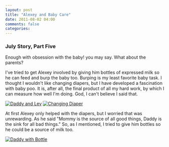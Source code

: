 ```yaml
---
layout: post
title: "Alexey and Baby Care"
date: 2011-08-02 04:00
comments: false
categories: 
---
```

### July Story, Part Five

Enough with obsession with the baby! you may say. What about the parents? 

I've tried to get Alexey involved by giving him bottles of expressed
milk so he can feed and burp the baby too. Burping is my least
favorite baby task.  I thought I wouldn't like changing diapers, but I
have developed a fascination with baby poo. It is, after all, the
final product of all my hard work, by which I can measure how well I'm
doing. God, I can't believe I said that.

[![Daddy and Lev][17]][17a]
[![Changing Diaper][18]][18a]

At first Alexey only helped with the diapers, but I worried that was
unrewarding. As he said "Mommy is the source of all good things, Daddy
is the sink for all bad things." So, as I mentioned, I tried to give
him bottles so he could be a source of milk too. 

[![Daddy with Bottle][19]][19a]



[1]: /path/to/img.jpg "Title"
[1a]: /path/to/link "Title"
[17]:  https://lh3.googleusercontent.com/-TyDAGYttl3U/TkK5jemfBHI/AAAAAAAADdc/Kjs1YSgV2Dg/s288/IMG_8113.jpg "Daddy and Baby"
[17a]: https://picasaweb.google.com/lh/photo/PyWWL6NQpryqrejttvTK0IJ35BGm6sSypNLNdcLlep0?feat=directlink "Daddy and Baby on Picasa"
[18]:  https://lh6.googleusercontent.com/-MXOXB2RTkCM/TkK5m6iY4gI/AAAAAAAADdk/lGYi4WMF_Jo/s288/IMG_8138.jpg "Changing Diaper"
[18a]: https://picasaweb.google.com/lh/photo/Csl8DmxUYAvdxdvZVeUz_IJ35BGm6sSypNLNdcLlep0?feat=directlink
[19]: https://lh5.googleusercontent.com/-Dzrr5u9lj60/TkK6OWZlrJI/AAAAAAAADec/4hQ2xhr8F38/s288/IMG_8317.jpg "Daddy with Bottle"
[19a]: https://picasaweb.google.com/lh/photo/-ZmIf6DjQeZhVhGmo9Bh34J35BGm6sSypNLNdcLlep0?feat=directlink